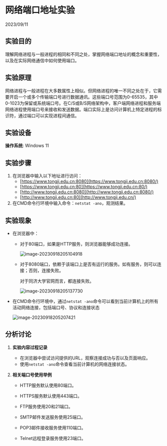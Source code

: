 # 网络端口地址实验

2023/09/11

## 实验目的

理解网络进程与一般进程的相同和不同之处，掌握网络端口地址的概念和重要性，以及在实际网络通信中如何使用端口。

## 实验原理 

网络进程与一般进程在大多数属性上相似。但网络进程的唯一不同之处在于，它需要开启一个或多个传输端口号进行数据通讯。这些端口号范围为0-65535，其中0-1023为保留或系统端口号。在C/S或B/S网络架构中，客户端网络进程和服务端网络进程使用端口号来接收和发送数据。端口实际上是访问计算机上特定进程的标识符，通过端口可以实现进程间通信。

## 实验设备 

**操作系统**: Windows 11 

## 实验步骤

1. 在浏览器中输入以下地址进行访问：
   - [https://www.tongji.edu.cn:8080](https://www.tongji.edu.cn:8080/)
   - [https://www.tongji.edu.cn:80](https://www.tongji.edu.cn:80/)
   - [http://www.tongji.edu.cn:8080](http://www.tongji.edu.cn:8080/)
   - [http://www.tongji.edu.cn:80](http://www.tongji.edu.cn/)
2. 在CMD命令行环境中输入命令：`netstat -ano`，观测结果。 

## 实验现象

- 在浏览器中：

  - 对于80端口，如果是HTTP服务，则浏览器能够成功连接。

    ![image-20230918205104918](C:\Users\12920\AppData\Roaming\Typora\typora-user-images\image-20230918205104918.png)

  - 对于8080端口，依赖于该端口上是否有运行的服务。如有服务，则可以连接；否则，连接失败。

    对于同济大学官网而言，都连接失败。

    ![image-20230918205137730](C:\Users\12920\AppData\Roaming\Typora\typora-user-images\image-20230918205137730.png)


- 在CMD命令行环境中，通过`netstat -ano`命令可以看到当前计算机上的所有活动网络连接，包括端口号、协议和连接状态

  ![image-20230918205207421](C:\Users\12920\AppData\Roaming\Typora\typora-user-images\image-20230918205207421.png)

## 分析讨论 

1. **实验内容过程记录**

   - 在浏览器中尝试访问提供的URL，观察连接成功与否以及页面响应。
   - 使用`netstat -ano`命令查看当前计算机的网络连接状态。

2. **相关端口号使用举例**

   - HTTP服务默认使用80端口。

   - HTTPS服务默认使用443端口。
   - FTP服务使用20和21端口。
   - SMTP邮件发送服务使用25端口。
   - POP3邮件接收服务使用110端口。
   - Telnet远程登录服务使用23端口。